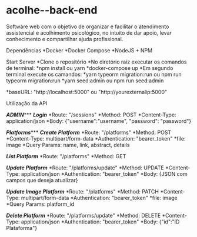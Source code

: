 # acolhe--back-end
Software web com o objetivo de organizar e facilitar o atendimento assistencial e acolhimento psicológico, no intuito de dar apoio, levar conhecimento e compartilhar ajuda profissional.

Dependências
*Docker
*Docker Compose
*NodeJS + NPM

Start Server
*Clone o repositório
*No diretório raiz executar os comandos de terminal: 
    *npm install ou yarn
    *docker-compose up
*Em segundo terminal execute os camandos:
    *yarn typeorm migration:run ou npm run typeorm migration:run
    *yarn seed:admin ou npm run seed:admin

*baseURL: "http://localhost:5000" ou "http://yourexternalip:5000"

Utilização da API

*********ADMIN************
  *********Login*********
  *Route: "/sessions"
  *Method: POST
  *Content-Type: application/json
  *Body: {"username":"username", "password": "password"}

*********Platforms************
  *********Create Platform*********
  *Route: "/platforms"
  *Method: POST
  *Content-Type: multipart/form-data
  *Authentication: "bearer_token"
  *file: image
  *Query Params: name, link, abstract, details

  *********List Platform*********
  *Route: "/platforms"
  *Method: GET

  *********Update Platform*********
  *Route: "/platforms/update"
  *Method: UPDATE
  *Content-Type: application/json
  *Authentication: "bearer_token"
  *Body: {JSON com campos que deseja atualizar}

  *********Update Image Platform*********
  *Route: "/platforms"
  *Method: PATCH
  *Content-Type: multipart/form-data
  *Authentication: "bearer_token"
  *file: image
  *Query Params: platform_id

  *********Delete Platform*********
  *Route: "/platforms/update"
  *Method: DELETE
  *Content-Type: application/json
  *Authentication: "bearer_token"
  *Body: {"id":"ID Plataforma"}


  